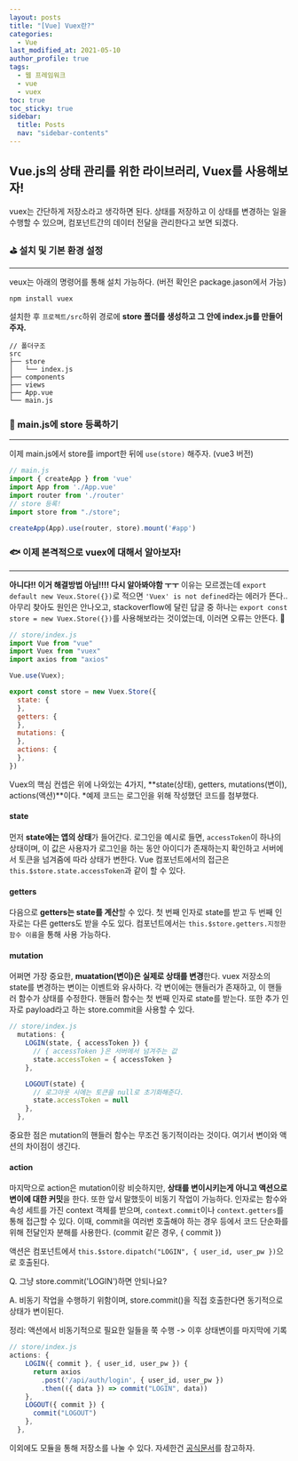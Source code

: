 ```yaml
---
layout: posts
title: "[Vue] Vuex란?"
categories:
  - Vue
last_modified_at: 2021-05-10
author_profile: true
tags:
  - 웹 프레임워크
  - vue
  - vuex
toc: true
toc_sticky: true
sidebar:
  title: Posts
  nav: "sidebar-contents"
---
```


## Vue.js의 상태 관리를 위한 라이브러리, Vuex를 사용해보자!



vuex는 간단하게 저장소라고 생각하면 된다. 상태를 저장하고 이 상태를 변경하는 일을 수행할 수 있으며, 컴포넌트간의 데이터 전달을 관리한다고 보면 되겠다.



### ⛳ 설치 및 기본 환경 설정

-----

veux는 아래의 명령어를 통해 설치 가능하다. (버전 확인은 package.jason에서 가능)
```
npm install vuex
```

설치한 후 ```프로젝트/src```하위 경로에 **store 폴더를 생성하고 그 안에 index.js를 만들어주자.**

```
// 폴더구조
src
├── store
│   └── index.js
├── components
├── views
├── App.vue
└── main.js
```


### 📝 main.js에 store 등록하기

-----

이제 main.js에서 store를 import한 뒤에 ```use(store)``` 해주자. (vue3 버전)

``` javascript
// main.js
import { createApp } from 'vue'
import App from './App.vue'
import router from './router'
// store 등록!
import store from "./store";

createApp(App).use(router, store).mount('#app')
```

### 🐟 이제 본격적으로 vuex에 대해서 알아보자!

-----

**아니다!! 이거 해결방법 아님!!!! 다시 알아봐야함 ㅜㅜ**
이유는 모르겠는데 ```export default new Veux.Store({})```로 적으면 ```'Vuex' is not defined```라는 에러가 뜬다.. 아무리 찾아도 원인은 안나오고, stackoverflow에 달린 답글 중 하나는 ```export const store = new Vuex.Store({})```를 사용해보라는 것이었는데, 이러면 오류는 안뜬다. 🤔

```javascript
// store/index.js
import Vue from "vue"
import Vuex from "vuex"
import axios from "axios"

Vue.use(Vuex);

export const store = new Vuex.Store({
  state: {
  },
  getters: {
  },
  mutations: {
  },
  actions: {
  },
})
```

Vuex의 핵심 컨셉은 위에 나와있는 4가지, **state(상태), getters, mutations(변이), actions(액션)**이다. *예제 코드는 로그인을 위해 작성했던 코드를 첨부했다.


#### state
먼저 **state에는 앱의 상태**가 들어간다. 로그인을 예시로 들면, ```accessToken```이 하나의 상태이며, 이 값은 사용자가 로그인을 하는 동안 아이디가 존재하는지 확인하고 서버에서 토큰을 넘겨줌에 따라 상태가 변한다. Vue 컴포넌트에서의 접근은 ```this.$store.state.accessToken```과 같이 할 수 있다.


#### getters
다음으로 **getters는 state를 계산**할 수 있다. 첫 번째 인자로 state를 받고 두 번째 인자로는 다른 getters도 받을 수도 있다. 컴포넌트에서는 ```this.$store.getters.지정한 함수 이름```을 통해 사용 가능하다.

#### mutation
어쩌면 가장 중요한, **muatation(변이)은 실제로 상태를 변경**한다. vuex 저장소의 state를 변경하는 변이는 이벤트와 유사하다. 각 변이에는 핸들러가 존재하고, 이 핸들러 함수가 상태를 수정한다. 핸들러 함수는 첫 번째 인자로 state를 받는다. 또한 추가 인자로 payload라고 하는 store.commit을 사용할 수 있다.

```javascript
// store/index.js
  mutations: {
    LOGIN(state, { accessToken }) {
      // { accessToken }은 서버에서 넘겨주는 값
      state.accessToken = { accessToken }
    },

    LOGOUT(state) {
      // 로그아웃 시에는 토큰을 null로 초기화해준다.
      state.accessToken = null
    },
  },
```

중요한 점은 mutation의 핸들러 함수는 무조건 동기적이라는 것이다. 여기서 변이와 액션의 차이점이 생긴다.

#### action
마지막으로 action은 mutation이랑 비슷하지만, **상태를 변이시키는게 아니고 액션으로 변이에 대한 커밋**을 한다. 또한 앞서 말했듯이 비동기 작업이 가능하다. 인자로는 함수와 속성 세트를 가진 context 객체를 받으며, ```context.commit```이나 ```context.getters```를 통해 접근할 수 있다. 이때, commit을 여러번 호출해야 하는 경우 등에서 코드 단순화를 위해 전달인자 분해를 사용한다. (commit 같은 경우, { commit })

액션은 컴포넌트에서 ```this.$store.dipatch("LOGIN", { user_id, user_pw })```으로 호출된다.

Q. 그냥 store.commit('LOGIN')하면 안되나요?

A. 비동기 작업을 수행하기 위함이며, store.commit()을 직접 호출한다면 동기적으로 상태가 변이된다.

정리: 액션에서 비동기적으로 필요한 일들을 쭉 수행 -> 이후 상태변이를 마지막에 기록

```javascript
// store/index.js
actions: {
    LOGIN({ commit }, { user_id, user_pw }) {
      return axios
        .post('/api/auth/login', { user_id, user_pw })
        .then(({ data }) => commit("LOGIN", data))
    },
    LOGOUT({ commit }) {
      commit("LOGOUT")
    },
  },
```

이외에도 모듈을 통해 저장소를 나눌 수 있다. 자세한건 <a href="https://vuex.vuejs.org/kr/guide/modules.html">공식문서</a>를 참고하자.
